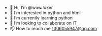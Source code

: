 - 👋 Hi, I’m @wowJoker
- 👀 I’m interested in python and html
- 🌱 I’m currently learning python
- 💞️ I’m looking to collaborate on IT
- 📫 How to reach me 1306055947@qq.com

<!---
wowJoker/wowJoker is a ✨ special ✨ repository because its `README.md` (this file) appears on your GitHub profile.
You can click the Preview link to take a look at your changes.
--->
